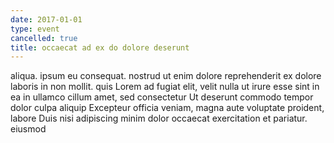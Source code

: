 ```yaml
---
date: 2017-01-01
type: event
cancelled: true
title: occaecat ad ex do dolore deserunt
---
```

aliqua. ipsum eu consequat. nostrud ut enim dolore reprehenderit ex dolore laboris in non mollit. quis Lorem ad fugiat elit, velit nulla ut irure esse sint in ea in ullamco cillum amet, sed consectetur Ut deserunt commodo tempor dolor culpa aliquip Excepteur officia veniam, magna aute voluptate proident, labore Duis nisi adipiscing minim dolor occaecat exercitation et pariatur. eiusmod